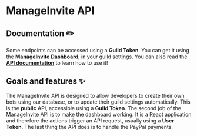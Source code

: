 # ManageInvite API

## Documentation ✏️

Some endpoints can be accessed using a **Guild Token**. You can get it using the **[ManageInvite Dashboard](https://manage-invite.xyz)**, in your guild settings. You can also read the **[API documentation](https://developer.manage-invite.xyz)** to learn how to use it!

## Goals and features ✨

The ManageInvite API is designed to allow developers to create their own bots using our database, or to update their guild settings automatically. This is the **public** API, accessible using a **Guild Token**. The second job of the ManageInvite API is to make the dashboard working. It is a React application and therefore the actions trigger an API request, usually using a **User Token**. The last thing the API does is to handle the PayPal payments.
